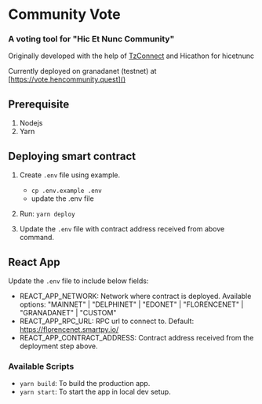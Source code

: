 # Community Vote
### A voting tool for "Hic Et Nunc Community"

Originally developed with the help of [TzConnect](https://github.com/tzConnectBerlin) and Hicathon for hicetnunc

Currently deployed on granadanet (testnet) at [https://vote.hencommunity.quest]()

## Prerequisite

1. Nodejs
2. Yarn

## Deploying smart contract

1. Create `.env` file using example.

   - `cp .env.example .env`
   - update the .env file

2. Run: `yarn deploy`
3. Update the `.env` file with contract address received from above command.

## React App

Update the `.env` file to include below fields:

- REACT_APP_NETWORK: Network where contract is deployed. Available options: "MAINNET" | "DELPHINET" | "EDONET" | "FLORENCENET" | "GRANADANET" | "CUSTOM"
- REACT_APP_RPC_URL: RPC url to connect to. Default: https://florencenet.smartpy.io/
- REACT_APP_CONTRACT_ADDRESS: Contract address received from the deployment step above.

### Available Scripts

- `yarn build`: To build the production app.
- `yarn start`: To start the app in local dev setup.
